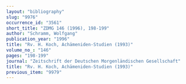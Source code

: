 ```yaml
---
layout: "bibliography"
slug: "9976"
occurrence_id: "3561"
short_title: "ZDMG 146 (1996), 198-199"
author: "Schramm, Wolfgang"
publication_year: "1996"
title: "Rv. H. Koch, Achämeniden-Studien (1993)"
volume_no_: "146"
pages: "198-199"
journal: "Zeitschrift der Deutschen Morgenländischen Gesellschaft"
title: "Rv. H. Koch, Achämeniden-Studien (1993)"
previous_item: "9979"
---
```


